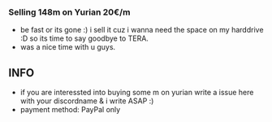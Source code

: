 ### Selling 148m on Yurian 20€/m 
* be fast or its gone :) i sell it cuz i wanna need the space on my harddrive :D so its time to say goodbye to TERA.
* was a nice time with u guys.

## INFO
* if you are interessted into buying some m on yurian write a issue here with your discordname & i write ASAP :)
* payment method: PayPal only
